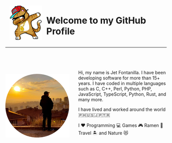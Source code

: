 <div style="display:flex;align-items:center;justify-content:center">
  <img width="100" alt="welcome dab" src="https://raw.githubusercontent.com/jetfontanilla/jetfontanilla/master/images/dabbing-cat-2.png" style="margin:0 1em" />
  <h1>Welcome to my GitHub Profile</h1>
</div>

---

<div style="margin-top:5em;display:flex;align-items:center;justify-content:justify">
  <img alt="welcome dab" src="https://raw.githubusercontent.com/jetfontanilla/jetfontanilla/master/images/me.png" style="margin:0 2em 0 0" />
  <div>
  Hi, my name is Jet Fontanilla. I have been developing software for more than 15+ years. I have coded in multiple languages such as C, C++, Perl, Python, PHP, JavaScript, TypeScript, Python, Rust, and many more.
  
  I have lived and worked around the world 🇵🇭🇺🇸🇯🇵🇹🇷

  I ❤️ Programming 💻 Games 🎮 Ramen 🍜 Travel 🏝️ and Nature 😻
  </div>
</div>

